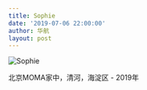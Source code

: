 ```yaml
---
title: Sophie
date: '2019-07-06 22:00:00'
author: 华航
layout: post
---
```


![Sophie](https://dl.darkmatter.cn/D/2019/D000025.jpg)

北京MOMA家中，清河，海淀区 - 2019年